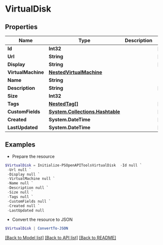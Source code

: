 # VirtualDisk
## Properties

Name | Type | Description | Notes
------------ | ------------- | ------------- | -------------
**Id** | **Int32** |  | [readonly] 
**Url** | **String** |  | [readonly] 
**Display** | **String** |  | [readonly] 
**VirtualMachine** | [**NestedVirtualMachine**](NestedVirtualMachine.md) |  | 
**Name** | **String** |  | 
**Description** | **String** |  | [optional] 
**Size** | **Int32** |  | 
**Tags** | [**NestedTag[]**](NestedTag.md) |  | [optional] 
**CustomFields** | [**System.Collections.Hashtable**](AnyType.md) |  | [optional] 
**Created** | **System.DateTime** |  | [readonly] 
**LastUpdated** | **System.DateTime** |  | [readonly] 

## Examples

- Prepare the resource
```powershell
$VirtualDisk = Initialize-PSOpenAPIToolsVirtualDisk  -Id null `
 -Url null `
 -Display null `
 -VirtualMachine null `
 -Name null `
 -Description null `
 -Size null `
 -Tags null `
 -CustomFields null `
 -Created null `
 -LastUpdated null
```

- Convert the resource to JSON
```powershell
$VirtualDisk | ConvertTo-JSON
```

[[Back to Model list]](../README.md#documentation-for-models) [[Back to API list]](../README.md#documentation-for-api-endpoints) [[Back to README]](../README.md)

